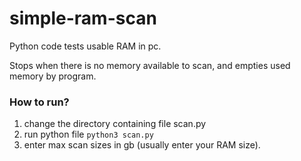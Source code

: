 # simple-ram-scan
Python code tests usable RAM in pc.

Stops when there is no memory available to scan, and empties used memory by program.

### How to run?
1. change the directory containing file scan.py
2. run python file 
        ``` python3 scan.py ```
3. enter max scan sizes in gb (usually enter your RAM size).
